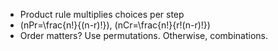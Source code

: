 - Product rule multiplies choices per step
- \(nPr=\frac{n!}{(n-r)!}\), \(nCr=\frac{n!}{r!(n-r)!}\)
- Order matters? Use permutations. Otherwise, combinations.
